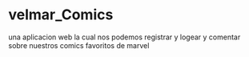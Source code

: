 # velmar_Comics

una aplicacion web la cual nos podemos registrar y logear y comentar sobre nuestros comics favoritos de marvel

